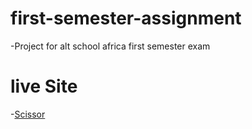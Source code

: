 # first-semester-assignment

-Project for alt school africa first semester exam

# live Site

-[Scissor](https://friendly-malasada-04e886.netlify.app/?Url=www.facebook.com&shortUrl=#form)
